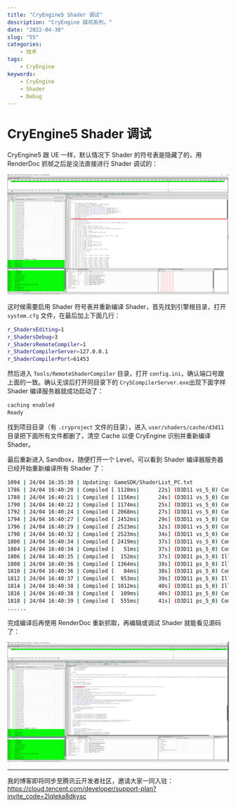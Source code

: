```yaml
---
title: "CryEngine5 Shader 调试"
description: "CryEngine 踩坑系列。"
date: "2022-04-30"
slug: "55"
categories:
    - 技术
tags:
    - CryEngine
keywords:
    - CryEngine
    - Shader
    - Debug
---
```


# CryEngine5 Shader 调试

CryEngine5 跟 UE 一样，默认情况下 Shader 的符号表是隐藏了的，用 RenderDoc 抓帧之后是没法直接进行 Shader 调试的：

![](1.png)

这时候需要启用 Shader 符号表并重新编译 Shader，首先找到引擎根目录，打开 `system.cfg` 文件，在最后加上下面几行：

```bash
r_ShadersEditing=1
r_ShadersDebug=3
r_ShadersRemoteCompiler=1
r_ShaderCompilerServer=127.0.0.1
r_ShaderCompilerPort=61453
```

然后进入 `Tools/RemoteShaderCompiler` 目录，打开 `config.ini`，确认端口号跟上面的一致。确认无误后打开同目录下的 `CrySCompilerServer.exe`出现下面字样 Shader 编译服务器就成功启动了：

```bash
caching enabled
Ready
```

找到项目目录（有 `.cryproject` 文件的目录），进入 `user/shaders/cache/d3d11` 目录把下面所有文件都删了，清空 Cache 以便 CryEngine 识别并重新编译 Shader。

最后重新进入 Sandbox，随便打开一个 Level，可以看到 Shader 编译器服务器已经开始重新编译所有 Shader 了：

```bash
1094 | 24/04 16:35:30 | Updating: GameSDK/ShaderList_PC.txt
1786 | 24/04 16:40:20 | Compiled [ 1128ms|      22s] (D3D11 vs_5_0) Common_SG_VS
1788 | 24/04 16:40:21 | Compiled [ 1156ms|      24s] (D3D11 vs_5_0) Common_SG_VS
1790 | 24/04 16:40:22 | Compiled [ 1174ms|      25s] (D3D11 vs_5_0) Common_ZPassVS
1792 | 24/04 16:40:24 | Compiled [ 2068ms|      27s] (D3D11 vs_5_0) Common_SG_VS
1794 | 24/04 16:40:27 | Compiled [ 2452ms|      29s] (D3D11 vs_5_0) Common_SG_VS
1796 | 24/04 16:40:29 | Compiled [ 2523ms|      32s] (D3D11 vs_5_0) Common_SG_VS
1798 | 24/04 16:40:32 | Compiled [ 2523ms|      34s] (D3D11 vs_5_0) Common_SG_VS
1800 | 24/04 16:40:34 | Compiled [ 2419ms|      37s] (D3D11 vs_5_0) Common_ZPrePassVS
1804 | 24/04 16:40:34 | Compiled [   51ms|      37s] (D3D11 ps_5_0) Common_CustomRenderPassPS
1806 | 24/04 16:40:35 | Compiled [  152ms|      37s] (D3D11 ps_5_0) IlluminationPS
1808 | 24/04 16:40:36 | Compiled [ 1364ms|      38s] (D3D11 ps_5_0) IlluminationPS
1810 | 24/04 16:40:36 | Compiled [   84ms|      38s] (D3D11 ps_5_0) Common_DebugPassPS
1812 | 24/04 16:40:37 | Compiled [  953ms|      39s] (D3D11 ps_5_0) IlluminationPS
1814 | 24/04 16:40:38 | Compiled [ 1012ms|      40s] (D3D11 ps_5_0) IlluminationPS
1816 | 24/04 16:40:38 | Compiled [  109ms|      40s] (D3D11 ps_5_0) Common_ZPassPS
1818 | 24/04 16:40:39 | Compiled [  555ms|      41s] (D3D11 ps_5_0) Common_CustomRenderPassPS
......
```

完成编译后再使用 RenderDoc 重新抓取，再编辑或调试 Shader 就能看见源码了：

![](2.png)

---

我的博客即将同步至腾讯云开发者社区，邀请大家一同入驻：https://cloud.tencent.com/developer/support-plan?invite_code=2lqleka8dkysc
